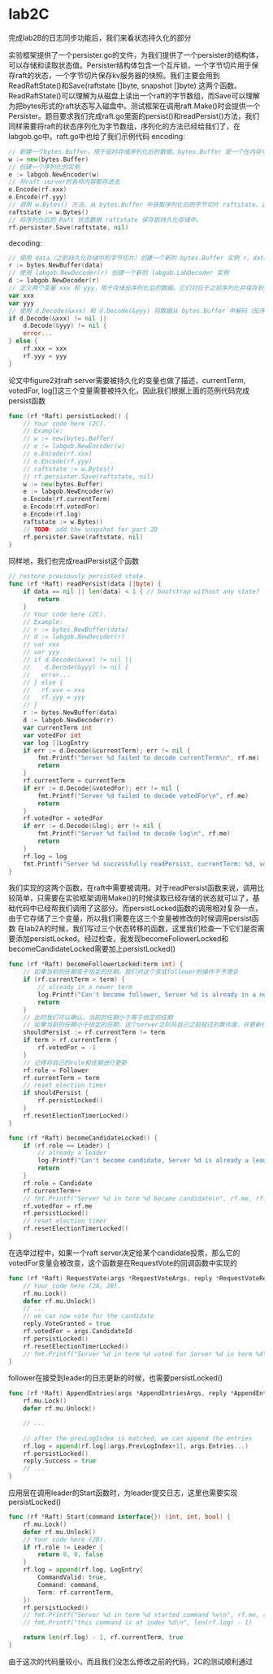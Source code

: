 # lab2C

完成lab2B的日志同步功能后，我们来看状态持久化的部分

实验框架提供了一个persister.go的文件，为我们提供了一个persister的结构体，可以存储和读取状态值。Persister结构体包含一个互斥锁，一个字节切片用于保存raft的状态，一个字节切片保存kv服务器的快照。我们主要会用到ReadRaftState()和Save(raftstate []byte, snapshot []byte) 这两个函数。ReadRaftState()可以理解为从磁盘上读出一个raft的字节数组，而Save可以理解为把bytes形式的raft状态写入磁盘中。测试框架在调用raft.Make()时会提供一个Persister。题目要求我们完成raft.go里面的persist()和readPersist()方法，我们同样需要将raft的状态序列化为字节数组，序列化的方法已经给我们了，在labgob.go中。raft.go中也给了我们示例代码
encoding:
```go
// 新建一个bytes.Buffer，用于临时存储序列化后的数据。bytes.Buffer 是一个在内存中读写字节的缓冲区，可以动态扩展容量。
w := new(bytes.Buffer)
// 创建一个序列化的实例
e := labgob.NewEncoder(w)
// 将raft server的各项内容都存进去
e.Encode(rf.xxx)
e.Encode(rf.yyy)
// 调用 w.Bytes() 方法，从 bytes.Buffer 中获取序列化后的字节切片 raftstate。这个切片包含了 rf.xxx 和 rf.yyy 的序列化数据。
raftstate := w.Bytes()
// 将序列化后的 Raft 状态数据 raftstate 保存到持久化存储中。
rf.persister.Save(raftstate, nil)
```
decoding:
```go
// 使用 data（之前持久化存储中的字节切片）创建一个新的 bytes.Buffer 实例 r。data 是从持久化存储中读取的序列化数据
r := bytes.NewBuffer(data)
// 使用 labgob.NewDecoder(r) 创建一个新的 labgob.LabDecoder 实例
d := labgob.NewDecoder(r)
// 定义两个变量 xxx 和 yyy，用于存储反序列化后的数据。它们对应于之前序列化并保存到持久化存储中的 Raft 服务器状态字段
var xxx
var yyy
// 使用 d.Decode(&xxx) 和 d.Decode(&yyy) 将数据从 bytes.Buffer 中解码（反序列化）并存储到变量 xxx 和 yyy 中
if d.Decode(&xxx) != nil ||
    d.Decode(&yyy) != nil {
    error...
} else {
    rf.xxx = xxx
    rf.yyy = yyy
}
```
论文中figure2对raft server需要被持久化的变量也做了描述，currentTerm, votedFor, log[]这三个变量需要被持久化，因此我们根据上面的范例代码完成persist函数
```go
func (rf *Raft) persistLocked() {
	// Your code here (2C).
	// Example:
	// w := new(bytes.Buffer)
	// e := labgob.NewEncoder(w)
	// e.Encode(rf.xxx)
	// e.Encode(rf.yyy)
	// raftstate := w.Bytes()
	// rf.persister.Save(raftstate, nil)
	w := new(bytes.Buffer)
	e := labgob.NewEncoder(w)
	e.Encode(rf.currentTerm)
	e.Encode(rf.votedFor)
	e.Encode(rf.log)
	raftstate := w.Bytes()
	// TODO: add the snapshot for part 2D
	rf.persister.Save(raftstate, nil)
}
```
同样地，我们也完成readPersist这个函数
```go
// restore previously persisted state.
func (rf *Raft) readPersist(data []byte) {
	if data == nil || len(data) < 1 { // bootstrap without any state?
		return
	}
	// Your code here (2C).
	// Example:
	// r := bytes.NewBuffer(data)
	// d := labgob.NewDecoder(r)
	// var xxx
	// var yyy
	// if d.Decode(&xxx) != nil ||
	//    d.Decode(&yyy) != nil {
	//   error...
	// } else {
	//   rf.xxx = xxx
	//   rf.yyy = yyy
	// }
	r := bytes.NewBuffer(data)
	d := labgob.NewDecoder(r)
	var currentTerm int
	var votedFor int
	var log []LogEntry
	if err := d.Decode(&currentTerm); err != nil {
		fmt.Printf("Server %d failed to decode currentTerm\n", rf.me)
		return
	}
	rf.currentTerm = currentTerm
	if err := d.Decode(&votedFor); err != nil {
		fmt.Printf("Server %d failed to decode votedFor\n", rf.me)
		return
	}
	rf.votedFor = votedFor
	if err := d.Decode(&log); err != nil {
		fmt.Printf("Server %d failed to decode log\n", rf.me)
		return
	}
	rf.log = log
    fmt.Printf("Server %d successfully readPersist, currentTerm: %d, votedFor: %d, log length: %d\n", rf.me, rf.currentTerm, rf.votedFor, len(rf.log))
}
```
我们实现的这两个函数，在raft中需要被调用。对于readPersist函数来说，调用比较简单，只需要在实验框架调用Make()的时候读取已经存储的状态就可以了，基础代码中已经帮我们调用了这部分。而persistLocked函数的调用相对复杂一点，由于它存储了三个变量，所以我们需要在这三个变量被修改的时候调用persist函数
在lab2A的时候，我们写过三个状态转移的函数，这里我们检查一下它们是否需要添加persistLocked。经过检查，我发现becomeFollowerLocked和becomeCandidateLocked需要加上persistLocked()
```go
func (rf *Raft) becomeFollowerLocked(term int) {
    // 如果当前的任期高于给定的任期，我们对这个变成follower的操作不予理会
    if (rf.currentTerm > term) {
		// already in a newer term
		log.Printf("Can't become follower, Server %d is already in a newer term %d", rf.me, rf.currentTerm)
		return
	}
    // 此时我们可以确认，当前的任期小于等于给定的任期
    // 如果当前的任期小于给定的任期，这个server立刻将自己之前投过的票作废，并更新任期
	shouldPersist := rf.currentTerm != term
	if term > rf.currentTerm {
		rf.votedFor = -1
	}
    // 记得将自己的role和任期进行更新
    rf.role = Follower
	rf.currentTerm = term
	// reset election timer
	if shouldPersist {
		rf.persistLocked()
	}
	rf.resetElectionTimerLocked()
}

func (rf *Raft) becomeCandidateLocked() {
	if (rf.role == Leader) {
		// already a leader	
		log.Printf("Can't become candidate, Server %d is already a leader", rf.me)
		return
	}
	rf.role = Candidate
	rf.currentTerm++
	// fmt.Printf("Server %d in term %d became candidate\n", rf.me, rf.currentTerm)
	rf.votedFor = rf.me
	rf.persistLocked()
	// reset election timer
	rf.resetElectionTimerLocked()
}
```
在选举过程中，如果一个raft server决定给某个candidate投票，那么它的votedFor变量会被改变，这个函数是在RequestVote的回调函数中实现的
```go
func (rf *Raft) RequestVote(args *RequestVoteArgs, reply *RequestVoteReply) {
	// Your code here (2A, 2B).
    rf.mu.Lock()
	defer rf.mu.Unlock()
	// ...
	// we can now vote for the candidate
	reply.VoteGranted = true
	rf.votedFor = args.CandidateId
	rf.persistLocked()
	rf.resetElectionTimerLocked()
	// fmt.Printf("Server %d in term %d voted for Server %d in term %d\n", rf.me, rf.currentTerm, args.CandidateId, args.Term)
}
```
follower在接受到leader的日志更新的时候，也需要persistLocked()
```go
func (rf *Raft) AppendEntries(args *AppendEntriesArgs, reply *AppendEntriesReply) {
	rf.mu.Lock()
	defer rf.mu.Unlock()

	// ...
	
	// after the prevLogIndex is matched, we can append the entries
	rf.log = append(rf.log[:args.PrevLogIndex+1], args.Entries...)
	rf.persistLocked()
	reply.Success = true
	// ...
}
```
应用层在调用leader的Start函数时，为leader提交日志，这里也需要实现persistLocked()
```go
func (rf *Raft) Start(command interface{}) (int, int, bool) {
	rf.mu.Lock()
	defer rf.mu.Unlock()
	// Your code here (2B).
    if rf.role != Leader {
		return 0, 0, false
	}
	rf.log = append(rf.log, LogEntry{
		CommandValid: true,
		Command: command,
		Term: rf.currentTerm,
	})
	rf.persistLocked()
	// fmt.Printf("Server %d in term %d started command %v\n", rf.me, rf.currentTerm, command)
	// fmt.Printf("this command is at index %d\n", len(rf.log) - 1)

	return len(rf.log) - 1, rf.currentTerm, true
}
```
由于这次的代码量较小，而且我们没怎么修改之前的代码，2C的测试顺利通过